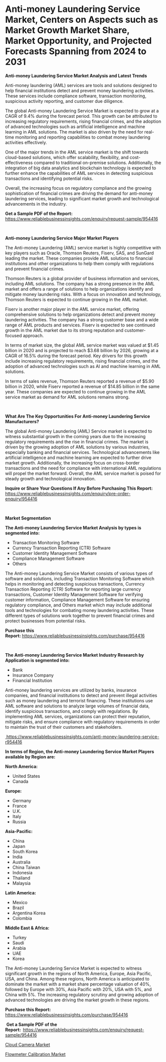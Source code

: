<p><h1>Anti-money Laundering Service Market, Centers on Aspects such as Market Growth Market Share, Market Opportunity, and Projected Forecasts Spanning from 2024 to 2031</h1></p><p><strong>Anti-money Laundering Service Market Analysis and Latest Trends</strong></p>
<p><p>Anti-money laundering (AML) services are tools and solutions designed to help financial institutions detect and prevent money laundering activities. These services include compliance software, transaction monitoring, suspicious activity reporting, and customer due diligence.</p><p>The global Anti-money Laundering Service Market is expected to grow at a CAGR of 9.4% during the forecast period. This growth can be attributed to increasing regulatory requirements, rising financial crimes, and the adoption of advanced technologies such as artificial intelligence and machine learning in AML solutions. The market is also driven by the need for real-time monitoring and reporting capabilities to combat money laundering activities effectively.</p><p>One of the major trends in the AML service market is the shift towards cloud-based solutions, which offer scalability, flexibility, and cost-effectiveness compared to traditional on-premise solutions. Additionally, the integration of big data analytics and blockchain technology is expected to further enhance the capabilities of AML services in detecting suspicious transactions and identifying potential risks.</p><p>Overall, the increasing focus on regulatory compliance and the growing sophistication of financial crimes are driving the demand for anti-money laundering services, leading to significant market growth and technological advancements in the industry.</p></p>
<p><strong>Get a Sample PDF of the Report:&nbsp;</strong> <a href="https://www.reliablebusinessinsights.com/enquiry/request-sample/954416">https://www.reliablebusinessinsights.com/enquiry/request-sample/954416</a></p>
<p>&nbsp;</p>
<p><strong>Anti-money Laundering Service Major Market Players</strong></p>
<p><p>The Anti-money Laundering (AML) service market is highly competitive with key players such as Oracle, Thomson Reuters, Fiserv, SAS, and SunGard leading the market. These companies provide AML solutions to financial institutions and other organizations to help them comply with regulations and prevent financial crimes.</p><p>Thomson Reuters is a global provider of business information and services, including AML solutions. The company has a strong presence in the AML market and offers a range of solutions to help organizations identify and mitigate money laundering risks. With a focus on innovation and technology, Thomson Reuters is expected to continue growing in the AML market.</p><p>Fiserv is another major player in the AML service market, offering comprehensive solutions to help organizations detect and prevent money laundering activities. The company has a strong customer base and a wide range of AML products and services. Fiserv is expected to see continued growth in the AML market due to its strong reputation and customer-focused approach.</p><p>In terms of market size, the global AML service market was valued at $1.45 billion in 2020 and is projected to reach $3.68 billion by 2026, growing at a CAGR of 16.5% during the forecast period. Key drivers for this growth include increasing regulatory requirements, rising financial crimes, and the adoption of advanced technologies such as AI and machine learning in AML solutions.</p><p>In terms of sales revenue, Thomson Reuters reported a revenue of $5.90 billion in 2020, while Fiserv reported a revenue of $14.85 billion in the same year. These companies are expected to continue growing in the AML service market as demand for AML solutions remains strong.</p></p>
<p>&nbsp;</p>
<p><strong>What Are The Key Opportunities For Anti-money Laundering Service Manufacturers?</strong></p>
<p><p>The global Anti-money Laundering (AML) Service market is expected to witness substantial growth in the coming years due to the increasing regulatory requirements and the rise in financial crimes. The market is driven by the growing adoption of AML solutions by various industries, especially banking and financial services. Technological advancements like artificial intelligence and machine learning are expected to further drive market growth. Additionally, the increasing focus on cross-border transactions and the need for compliance with international AML regulations will propel the market forward. Overall, the AML service market is poised for steady growth and technological innovation.</p></p>
<p><strong>Inquire or Share Your Questions If Any Before Purchasing This Report:</strong> <a href="https://www.reliablebusinessinsights.com/enquiry/pre-order-enquiry/954416">https://www.reliablebusinessinsights.com/enquiry/pre-order-enquiry/954416</a></p>
<p>&nbsp;</p>
<p><strong>Market Segmentation</strong></p>
<p><strong>The Anti-money Laundering Service Market Analysis by types is segmented into:</strong></p>
<p><ul><li>Transaction Monitoring Software</li><li>Currency Transaction Reporting (CTR) Software</li><li>Customer Identity Management Software</li><li>Compliance Management Software</li><li>Others</li></ul></p>
<p><p>The Anti-money Laundering Service Market consists of various types of software and solutions, including Transaction Monitoring Software which helps in monitoring and detecting suspicious transactions, Currency Transaction Reporting (CTR) Software for reporting large currency transactions, Customer Identity Management Software for verifying customer information, Compliance Management Software for ensuring regulatory compliance, and Others market which may include additional tools and technologies for combating money laundering activities. These different types of solutions work together to prevent financial crimes and protect businesses from potential risks.</p></p>
<p><strong>Purchase this Report:&nbsp;</strong><a href="https://www.reliablebusinessinsights.com/purchase/954416">https://www.reliablebusinessinsights.com/purchase/954416</a></p>
<p>&nbsp;</p>
<p><strong>The Anti-money Laundering Service Market Industry Research by Application is segmented into:</strong></p>
<p><ul><li>Bank</li><li>Insurance Company</li><li>Financial Institution</li></ul></p>
<p><p>Anti-money laundering services are utilized by banks, insurance companies, and financial institutions to detect and prevent illegal activities such as money laundering and terrorist financing. These institutions use AML software and solutions to analyze large volumes of financial data, identify suspicious transactions, and comply with regulations. By implementing AML services, organizations can protect their reputation, mitigate risks, and ensure compliance with regulatory requirements in order to maintain the trust of their customers and stakeholders.</p></p>
<p><a href="https://www.reliablebusinessinsights.com/anti-money-laundering-service-r954416">&nbsp;https://www.reliablebusinessinsights.com/anti-money-laundering-service-r954416</a></p>
<p><strong>In terms of Region, the Anti-money Laundering Service Market Players available by Region are:</strong></p>
<p>
    <p> <strong> North America: </strong>
        <ul>
            <li>United States</li>
            <li>Canada</li>
        </ul>
        </p> 
    <p> <strong> Europe: </strong>
        <ul>
            <li>Germany</li>
            <li>France</li>
            <li>U.K.</li>
            <li>Italy</li>
            <li>Russia</li>
        </ul>
        </p> 
    <p> <strong> Asia-Pacific: </strong>
        <ul>
            <li>China</li>
            <li>Japan</li>
            <li>South Korea</li>
            <li>India</li>
            <li>Australia</li>
            <li>China Taiwan</li>
            <li>Indonesia</li>
            <li>Thailand</li>
            <li>Malaysia</li>
        </ul>
        </p> 
    <p> <strong> Latin America: </strong>
        <ul>
            <li>Mexico</li>
            <li>Brazil</li>
            <li>Argentina Korea</li>
            <li>Colombia</li>
        </ul>
        </p> 
    <p> <strong> Middle East & Africa: </strong>
        <ul>
            <li>Turkey</li>
            <li>Saudi</li>
            <li>Arabia</li>
            <li>UAE</li>
            <li>Korea</li>
        </ul>
    </p>
    </p>
<p><p>The Anti-money Laundering Service Market is expected to witness significant growth in the regions of North America, Europe, Asia Pacific, USA, and China. Among these regions, North America is anticipated to dominate the market with a market share percentage valuation of 40%, followed by Europe with 30%, Asia Pacific with 20%, USA with 5%, and China with 5%. The increasing regulatory scrutiny and growing adoption of advanced technologies are driving the market growth in these regions.</p></p>
<p><strong>Purchase this Report: </strong><a href="https://www.reliablebusinessinsights.com/purchase/954416">https://www.reliablebusinessinsights.com/purchase/954416</a></p>
<p>&nbsp;<strong>Get a Sample PDF of the Report:&nbsp;&nbsp;</strong><a href="https://www.reliablebusinessinsights.com/enquiry/request-sample/954416">https://www.reliablebusinessinsights.com/enquiry/request-sample/954416</a></p>
<p><strong></strong></p>
<p><p><a href="https://view.publitas.com/reportprime-1/cloud-camera-market-global-market-share-and-ranking-overall-sales-and-demand-forecast-2024-2031/">Cloud Camera Market</a></p><p><a href="https://github.com/MaryamSipes/Market-Research-Report-List-1/blob/main/flowmeter-calibration-market.md">Flowmeter Calibration Market</a></p></p>